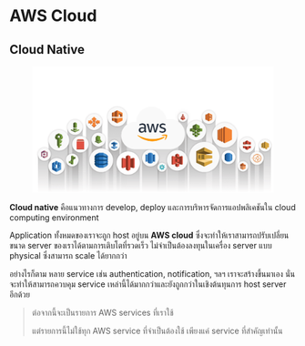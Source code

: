 # AWS Cloud

## Cloud Native

<figure><img src="../../../.gitbook/assets/image (32).png" alt=""><figcaption></figcaption></figure>



**Cloud native** คือแนวทางการ develop, deploy และการบริหารจัดการแอปพลิเคชันใน cloud computing environment

Application ทั้งหมดของเราจะถูก host อยู่บน **AWS cloud** ซึ่งจะทำให้เราสามารถปรับเปลี่ยนขนาด server ของเราได้ตามการเติบโตที่รวดเร็ว ไม่จำเป็นต้องลงทุนในเครื่อง server แบบ physical ซึ่งสามารถ scale ได้ยากกว่า

อย่างไรก็ตาม หลาย service เช่น authentication, notification, ฯลฯ เราจะสร้างขึ้นมาเอง นั่นจะทำให้สามารถควบคุม service เหล่านี้ได้มากกว่าและยังถูกกว่าในเชิงต้นทุนการ host server อีกด้วย&#x20;

> ต่อจากนี้จะเป็นรายการ AWS services ที่เราใช้
>
> แต่รายการนี้ไม่ใช้ทุก AWS service ที่จำเป็นต้องใช้ เพียงแค่ service ที่สำคัญเท่านั้น

<!-- ***

**Cloud native** is the software approach of building, deploying, and managing modern applications in cloud computing environments.&#x20;

Our entire application will be hosted on **AWS cloud**. This allows us to continuously adapt our server usage according to our rapid growth. No need to invest multiple physical servers that have less scalability.

However, for a lot of services such as authentication, notification, and more, we will self implement them. This allows us to have more control over our services and is also cheaper in server-cost wise.

> Next will be the list of important AWS services that we will be using.
>
> This is not everything; just the important ones. -->